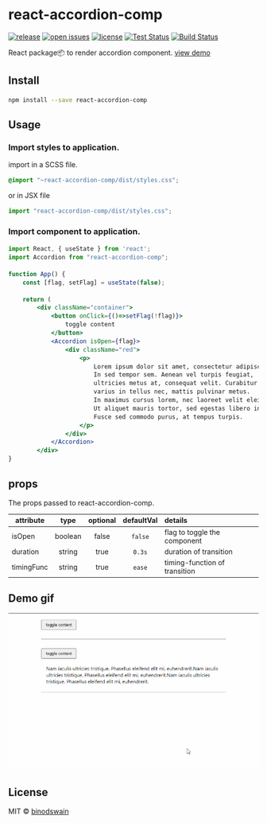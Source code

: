 # react-accordion-comp

[![release](https://badgen.net/npm/v/react-accordion-comp)](https://www.npmjs.com/package/react-accordion-comp)
[![open issues](https://badgen.net/github/open-issues/binodswain/react-accordion-comp)](https://github.com/binodswain/react-accordion-comp/issues)
[![license](https://badgen.net/github/license/binodswain/react-accordion-comp)](https://github.com/binodswain/react-accordion-comp/blob/master/LICENSE)
[![Test Status](https://github.com/binodswain/react-accordion-comp/workflows/Test/badge.svg)](https://github.com/binodswain/react-accordion-comp/actions?query=workflow%3ATest)
[![Build Status](https://github.com/binodswain/react-accordion-comp/workflows/Build/badge.svg)](https://github.com/binodswain/react-accordion-comp/actions?query=workflow%3ABuild)

React package📦 to render accordion component.
[view demo](https://binodswain.github.io/react-accordion-comp/)

## Install

```bash
npm install --save react-accordion-comp
```

## Usage

### Import styles to application.

import in a SCSS file.

```scss
@import "~react-accordion-comp/dist/styles.css";
```

or in JSX file

```jsx
import "react-accordion-comp/dist/styles.css";
```

### Import component to application.

```jsx
import React, { useState } from 'react';
import Accordion from "react-accordion-comp";

function App() {
    const [flag, setFlag] = useState(false);

    return (
        <div className="container">
            <button onClick={()=>setFlag(!flag)}>
                toggle content
            </button>
            <Accordion isOpen={flag}>
                <div className="red">
                    <p>
                        Lorem ipsum dolor sit amet, consectetur adipiscing elit.
                        In sed tempor sem. Aenean vel turpis feugiat,
                        ultricies metus at, consequat velit. Curabitur est nibh,
                        varius in tellus nec, mattis pulvinar metus.
                        In maximus cursus lorem, nec laoreet velit eleifend vel.
                        Ut aliquet mauris tortor, sed egestas libero interdum vitae.
                        Fusce sed commodo purus, at tempus turpis.
                    </p>
                </div>
            </Accordion>
        </div>
}
```

## props

The props passed to react-accordion-comp.

| attribute  |  type   | optional | defaultVal | details                       |
| ---------- | :-----: | :------: | :--------: | :---------------------------- |
| isOpen     | boolean |  false   |  `false`   | flag to toggle the component  |
| duration   | string  |   true   |   `0.3s`   | duration of transition        |
| timingFunc | string  |   true   |   `ease`   | timing-function of transition |

## Demo gif

![Screenshot 1](https://github.com/binodswain/react-accordion-comp/raw/master/example/accordion.gif "demo gif")

## License

MIT © [binodswain](https://github.com/binodswain)
